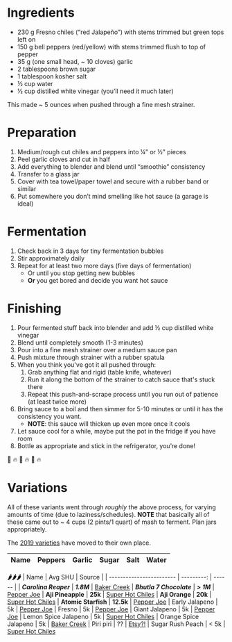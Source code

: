 # Ingredients
- 230 g Fresno chiles (“red Jalapeño”) with stems trimmed but green tops left on
- 150 g bell peppers (red/yellow) with stems trimmed flush to top of pepper
- 35 g (one small head, ~ 10 cloves) garlic
- 2 tablespoons brown sugar
- 1 tablespoon kosher salt
- ½ cup water
- ½ cup distilled white vinegar (you’ll need it much later)

This made ~ 5 ounces when pushed through a fine mesh strainer.

# Preparation
1. Medium/rough cut chiles and peppers into ¼" or ½" pieces
2. Peel garlic cloves and cut in half
3. Add everything to blender and blend until “smoothie” consistency
4. Transfer to a glass jar
5. Cover with tea towel/paper towel and secure with a rubber band or similar
6. Put somewhere you don’t mind smelling like hot sauce (a garage is ideal)

# Fermentation
1. Check back in 3 days for tiny fermentation bubbles
2. Stir approximately daily
3. Repeat for at least two more days (five days of fermentation)
   - Or until you stop getting new bubbles
   - **Or** you get bored and decide you want hot sauce

# Finishing
1. Pour fermented stuff back into blender and add ½ cup distilled white vinegar
2. Blend until completely smooth (1-3 minutes)
3. Pour into a fine mesh strainer over a medium sauce pan
4. Push mixture through strainer with a rubber spatula
5. When you think you've got it all pushed through:
   1. Grab anything flat and rigid (table knife, whatever)
   2. Run it along the bottom of the strainer to catch sauce that's stuck there
   3. Repeat this push-and-scrape process until you run out of patience (at least twice more)
6. Bring sauce to a boil and then simmer for 5-10 minutes or until it has the consistency you want.
   - **NOTE**: this sauce will thicken up even more once it cools
7. Let sauce cool for a while, maybe put the pot in the fridge if you have room
8. Bottle as appropriate and stick in the refrigerator, you’re done!

:tada: :fire: :tada: :fire: :tada: :fire:

# Variations
All of these variants went through _roughly_ the above process, for varying amounts of time (due to laziness/schedules). **NOTE** that basically all of these came out to ~ 4 cups (2 pints/1 quart) of mash to ferment. Plan jars appropriately.

The [2019 varieties](firesauce-2019.md) have moved to their own place.

| Name | Peppers | Garlic | Sugar | Salt | Water |
| ---- | ------- | ------ | ----- | ---- | ----- |

**🌶🌶🌶**
| Name                     |    Avg SHU | Source |
| ------------------------ | ---------: | ------ |
| ***Carolina Reaper***    | ***1.8M*** | [Baker Creek](https://www.rareseeds.com/store/vegetables/peppers/hot/carolina-reaper-hot-pepper)
| ***Bhutla 7 Chocolate*** | ***> 1M*** | [Pepper Joe](https://pepperjoe.com/products/bhutlah-bubblegum-7-pot-chocolate-seeds)
| **Aji Pineapple**        |    **25k** | [Super Hot Chiles](https://www.superhotchiles.com/product/aji-pineapple-hot-pepper-seeds/)
| **Aji Orange**           |    **20k** | [Super Hot Chiles](https://www.superhotchiles.com/product/aji-ecuador-orange-pepper-seeds/)
| **Atomic Starfish**      |  **12.5k** | [Pepper Joe](https://pepperjoe.com/products/atomic-starfish)
| Early Jalapeno           |         5k | [Pepper Joe](https://pepperjoe.com/collections/jalapeno-seeds/products/jalapeno-pepper-early)
| Fresno                   |         5k | [Pepper Joe](https://pepperjoe.com/collections/jalapeno-seeds/products/fresno-pepper)
| Giant Jalapeno           |         5k | [Pepper Joe](https://pepperjoe.com/collections/jalapeno-seeds/products/giant-jalapeno)
| Lemon Spice Jalapeno     |         5k | [Super Hot Chiles](https://www.superhotchiles.com/product/lemon-spice-giant-pepper-10-seeds/)
| Orange Spice Jalapeno    |         5k | [Baker Creek](https://www.rareseeds.com/store/vegetables/new-items-2019/orange-spice-jalape-o)
| Piri piri                |         ?? | [Etsy?!](https://www.etsy.com/listing/209067134/piri-piri-african-birds-eye-pepper-seeds)
| Sugar Rush Peach         |       < 5k | [Super Hot Chiles](https://www.superhotchiles.com/product/sugar-rush-peach-pepper-seeds/)

